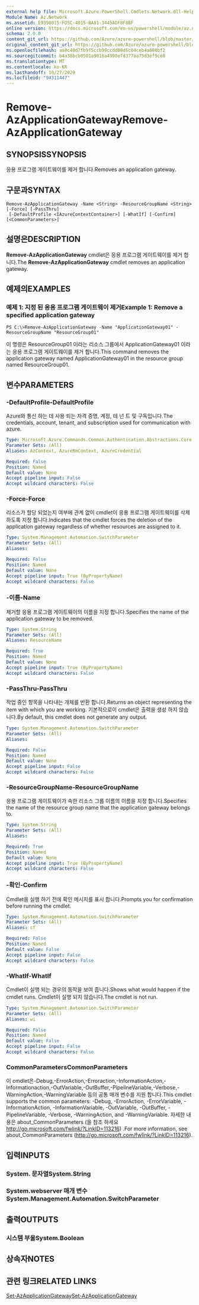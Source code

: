 ```yaml
---
external help file: Microsoft.Azure.PowerShell.Cmdlets.Network.dll-Help.xml
Module Name: Az.Network
ms.assetid: E9390015-FD5C-4015-BA81-3445ADF8F8BF
online version: https://docs.microsoft.com/en-us/powershell/module/az.network/remove-azapplicationgateway
schema: 2.0.0
content_git_url: https://github.com/Azure/azure-powershell/blob/master/src/Network/Network/help/Remove-AzApplicationGateway.md
original_content_git_url: https://github.com/Azure/azure-powershell/blob/master/src/Network/Network/help/Remove-AzApplicationGateway.md
ms.openlocfilehash: aa8c40d7fb9f5ccb99ccdd88d6c04ceb4a888bf2
ms.sourcegitcommit: b4a38bcb0501a9016a4998efd377aa75d3ef9ce8
ms.translationtype: MT
ms.contentlocale: ko-KR
ms.lasthandoff: 10/27/2020
ms.locfileid: "94311447"
---
```

# <span data-ttu-id="09793-101">Remove-AzApplicationGateway</span><span class="sxs-lookup"><span data-stu-id="09793-101">Remove-AzApplicationGateway</span></span>

## <span data-ttu-id="09793-102">SYNOPSIS</span><span class="sxs-lookup"><span data-stu-id="09793-102">SYNOPSIS</span></span>
<span data-ttu-id="09793-103">응용 프로그램 게이트웨이를 제거 합니다.</span><span class="sxs-lookup"><span data-stu-id="09793-103">Removes an application gateway.</span></span>

## <span data-ttu-id="09793-104">구문과</span><span class="sxs-lookup"><span data-stu-id="09793-104">SYNTAX</span></span>

```
Remove-AzApplicationGateway -Name <String> -ResourceGroupName <String> [-Force] [-PassThru]
 [-DefaultProfile <IAzureContextContainer>] [-WhatIf] [-Confirm] [<CommonParameters>]
```

## <span data-ttu-id="09793-105">설명은</span><span class="sxs-lookup"><span data-stu-id="09793-105">DESCRIPTION</span></span>
<span data-ttu-id="09793-106">**Remove-AzApplicationGateway** cmdlet은 응용 프로그램 게이트웨이를 제거 합니다.</span><span class="sxs-lookup"><span data-stu-id="09793-106">The **Remove-AzApplicationGateway** cmdlet removes an application gateway.</span></span>

## <span data-ttu-id="09793-107">예제의</span><span class="sxs-lookup"><span data-stu-id="09793-107">EXAMPLES</span></span>

### <span data-ttu-id="09793-108">예제 1: 지정 된 응용 프로그램 게이트웨이 제거</span><span class="sxs-lookup"><span data-stu-id="09793-108">Example 1: Remove a specified application gateway</span></span>
```
PS C:\>Remove-AzApplicationGateway -Name "ApplicationGateway01" -ResourceGroupName "ResourceGroup01"
```

<span data-ttu-id="09793-109">이 명령은 ResourceGroup01 이라는 리소스 그룹에서 ApplicationGateway01 이라는 응용 프로그램 게이트웨이를 제거 합니다.</span><span class="sxs-lookup"><span data-stu-id="09793-109">This command removes the application gateway named ApplicationGateway01 in the resource group named ResourceGroup01.</span></span>

## <span data-ttu-id="09793-110">변수</span><span class="sxs-lookup"><span data-stu-id="09793-110">PARAMETERS</span></span>

### <span data-ttu-id="09793-111">-DefaultProfile</span><span class="sxs-lookup"><span data-stu-id="09793-111">-DefaultProfile</span></span>
<span data-ttu-id="09793-112">Azure와 통신 하는 데 사용 되는 자격 증명, 계정, 테 넌 트 및 구독입니다.</span><span class="sxs-lookup"><span data-stu-id="09793-112">The credentials, account, tenant, and subscription used for communication with azure.</span></span>

```yaml
Type: Microsoft.Azure.Commands.Common.Authentication.Abstractions.Core.IAzureContextContainer
Parameter Sets: (All)
Aliases: AzContext, AzureRmContext, AzureCredential

Required: False
Position: Named
Default value: None
Accept pipeline input: False
Accept wildcard characters: False
```

### <span data-ttu-id="09793-113">-Force</span><span class="sxs-lookup"><span data-stu-id="09793-113">-Force</span></span>
<span data-ttu-id="09793-114">리소스가 할당 되었는지 여부에 관계 없이 cmdlet이 응용 프로그램 게이트웨이를 삭제 하도록 지정 합니다.</span><span class="sxs-lookup"><span data-stu-id="09793-114">Indicates that the cmdlet forces the deletion of the application gateway regardless of whether resources are assigned to it.</span></span>

```yaml
Type: System.Management.Automation.SwitchParameter
Parameter Sets: (All)
Aliases:

Required: False
Position: Named
Default value: None
Accept pipeline input: True (ByPropertyName)
Accept wildcard characters: False
```

### <span data-ttu-id="09793-115">-이름</span><span class="sxs-lookup"><span data-stu-id="09793-115">-Name</span></span>
<span data-ttu-id="09793-116">제거할 응용 프로그램 게이트웨이의 이름을 지정 합니다.</span><span class="sxs-lookup"><span data-stu-id="09793-116">Specifies the name of the application gateway to be removed.</span></span>

```yaml
Type: System.String
Parameter Sets: (All)
Aliases: ResourceName

Required: True
Position: Named
Default value: None
Accept pipeline input: True (ByPropertyName)
Accept wildcard characters: False
```

### <span data-ttu-id="09793-117">-PassThru</span><span class="sxs-lookup"><span data-stu-id="09793-117">-PassThru</span></span>
<span data-ttu-id="09793-118">작업 중인 항목을 나타내는 개체를 반환 합니다.</span><span class="sxs-lookup"><span data-stu-id="09793-118">Returns an object representing the item with which you are working.</span></span>
<span data-ttu-id="09793-119">기본적으로이 cmdlet은 출력을 생성 하지 않습니다.</span><span class="sxs-lookup"><span data-stu-id="09793-119">By default, this cmdlet does not generate any output.</span></span>

```yaml
Type: System.Management.Automation.SwitchParameter
Parameter Sets: (All)
Aliases:

Required: False
Position: Named
Default value: None
Accept pipeline input: False
Accept wildcard characters: False
```

### <span data-ttu-id="09793-120">-ResourceGroupName</span><span class="sxs-lookup"><span data-stu-id="09793-120">-ResourceGroupName</span></span>
<span data-ttu-id="09793-121">응용 프로그램 게이트웨이가 속한 리소스 그룹 이름의 이름을 지정 합니다.</span><span class="sxs-lookup"><span data-stu-id="09793-121">Specifies the name of the resource group name that the application gateway belongs to.</span></span>

```yaml
Type: System.String
Parameter Sets: (All)
Aliases:

Required: True
Position: Named
Default value: None
Accept pipeline input: True (ByPropertyName)
Accept wildcard characters: False
```

### <span data-ttu-id="09793-122">-확인</span><span class="sxs-lookup"><span data-stu-id="09793-122">-Confirm</span></span>
<span data-ttu-id="09793-123">Cmdlet을 실행 하기 전에 확인 메시지를 표시 합니다.</span><span class="sxs-lookup"><span data-stu-id="09793-123">Prompts you for confirmation before running the cmdlet.</span></span>

```yaml
Type: System.Management.Automation.SwitchParameter
Parameter Sets: (All)
Aliases: cf

Required: False
Position: Named
Default value: False
Accept pipeline input: False
Accept wildcard characters: False
```

### <span data-ttu-id="09793-124">-WhatIf</span><span class="sxs-lookup"><span data-stu-id="09793-124">-WhatIf</span></span>
<span data-ttu-id="09793-125">Cmdlet이 실행 되는 경우의 동작을 보여 줍니다.</span><span class="sxs-lookup"><span data-stu-id="09793-125">Shows what would happen if the cmdlet runs.</span></span>
<span data-ttu-id="09793-126">Cmdlet이 실행 되지 않습니다.</span><span class="sxs-lookup"><span data-stu-id="09793-126">The cmdlet is not run.</span></span>

```yaml
Type: System.Management.Automation.SwitchParameter
Parameter Sets: (All)
Aliases: wi

Required: False
Position: Named
Default value: False
Accept pipeline input: False
Accept wildcard characters: False
```

### <span data-ttu-id="09793-127">CommonParameters</span><span class="sxs-lookup"><span data-stu-id="09793-127">CommonParameters</span></span>
<span data-ttu-id="09793-128">이 cmdlet은-Debug,-ErrorAction,-Erroraction,-InformationAction,-Informationaction,-OutVariable,-OutBuffer,-PipelineVariable,-Verbose,-WarningAction,-WarningVariable 등의 공통 매개 변수를 지원 합니다.</span><span class="sxs-lookup"><span data-stu-id="09793-128">This cmdlet supports the common parameters: -Debug, -ErrorAction, -ErrorVariable, -InformationAction, -InformationVariable, -OutVariable, -OutBuffer, -PipelineVariable, -Verbose, -WarningAction, and -WarningVariable.</span></span> <span data-ttu-id="09793-129">자세한 내용은 about_CommonParameters (을 참조 하세요 http://go.microsoft.com/fwlink/?LinkID=113216) .</span><span class="sxs-lookup"><span data-stu-id="09793-129">For more information, see about_CommonParameters (http://go.microsoft.com/fwlink/?LinkID=113216).</span></span>

## <span data-ttu-id="09793-130">입력</span><span class="sxs-lookup"><span data-stu-id="09793-130">INPUTS</span></span>

### <span data-ttu-id="09793-131">System. 문자열</span><span class="sxs-lookup"><span data-stu-id="09793-131">System.String</span></span>

### <span data-ttu-id="09793-132">System.webserver 매개 변수</span><span class="sxs-lookup"><span data-stu-id="09793-132">System.Management.Automation.SwitchParameter</span></span>

## <span data-ttu-id="09793-133">출력</span><span class="sxs-lookup"><span data-stu-id="09793-133">OUTPUTS</span></span>

### <span data-ttu-id="09793-134">시스템 부울</span><span class="sxs-lookup"><span data-stu-id="09793-134">System.Boolean</span></span>

## <span data-ttu-id="09793-135">상속자</span><span class="sxs-lookup"><span data-stu-id="09793-135">NOTES</span></span>

## <span data-ttu-id="09793-136">관련 링크</span><span class="sxs-lookup"><span data-stu-id="09793-136">RELATED LINKS</span></span>

[<span data-ttu-id="09793-137">Set-AzApplicationGateway</span><span class="sxs-lookup"><span data-stu-id="09793-137">Set-AzApplicationGateway</span></span>](./Set-AzApplicationGateway.md)


